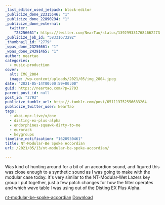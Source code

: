 ```yaml
---
_last_editor_used_jetpack: block-editor
_publicize_done_22315546: "1"
_publicize_done_22890294: "1"
_publicize_done_external:
  twitter:
    "23256661": https://twitter.com/NearTao/status/1392993317684662273
_publicize_job_id: "58331673292"
_thumbnail_id: "2779"
_wpas_done_23256661: "1"
_wpas_done_24391465: "1"
author: neartao
categories:
  - music-production
cover:
  alt: IMG_2004
  image: /wp-content/uploads/2021/05/img_2004.jpeg
date: "2021-05-14T00:00:59+00:00"
guid: https://neartao.com/?p=2793
parent_post_id: null
post_id: "2793"
publicize_tumblr_url: http://.tumblr.com/post/651113752556683264
publicize_twitter_user: NearTao
tags:
  - akai-mpc-live/x/one
  - disting-ex-plus-alpha
  - endorphines-squawk-dirty-to-me
  - eurorack
  - keygroups
timeline_notification: "1620950461"
title: NT-Modular-Be Spoke Accordian
url: /2021/05/13/nt-modular-be-spoke-accordian/

---
```

Was kind of hunting around for a bit of an accordion sound, and figured this was close enough to a synthetic sound as I was going to make with the modular case today. It's very similar to the NT-Modular-Wet Lazers key group I put together, just a few patch changes for how the filter operates and which wave table I was using out of the Disting EX Plus Alpha.

[nt-modular-be-spoke-accordian](/wp-content/uploads/2021/05/nt-modular-be-spoke-accordian.zip) [Download](/wp-content/uploads/2021/05/nt-modular-be-spoke-accordian.zip)
